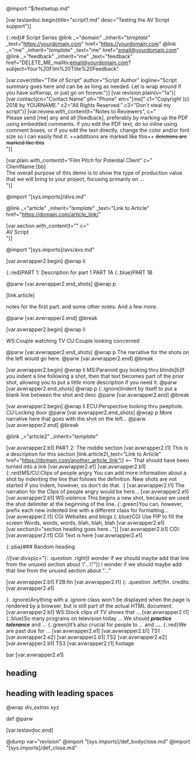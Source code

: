 @import "$/testsetup.md"

[var.testavdoc.begin(title="script1.md" desc="Testing the AV Script support")]

{:.red}# Script Series
@link _="domain" _inherit="_template_" _text="https://yourdomain.com" href="https://yourdomain.com"
@link _="me" _inherit="_template_" _text="me" href="email@yourdomain.com"
@link _="feedback" _inherit="me" _text="feedback" href="DELETE_ME_mailto:email@yourdomain.com?subject=Your%20Film%20Title%20Feedback"

[var.cover(title="Title of Script" author="Script Author" logline="Script summary goes here and can be as long as needed. Let is wrap around if you have softwrap, or just go on forever.")]
[var.revision.plain(v="1a")]
[var.contact(cn="Contact Name" ph="Phone" em="[me]" c1="Copyright (c) 2018 by YOURNAME." c2="All Rights Reserved." c3="Don't steal my script")]
[var.review.with_content(t="Notes to Reviewers", c="\
    Please send [me] any and all [feedback], preferably by marking up the PDF using embedded comments. If you edit the PDF text, do so inline using comment boxes, or if you edit the text directly, change the color and/or font size so I can easily find it. ++additions are marked like this++ ~~deletions are marked like this~~\
")]

[var.plain.with_content(t="Film Pitch for Potential Client" c="\
    ClientName:[bb]\
    The overall purpose of this demo is to show the type of production value that we will bring to your project, focusing primarily on ...\
")]

@import "[sys.imports]/divs.md"

@link _="article" _inherit="_template_" _text="Link to Article" href="https://domain.com/article_link/"

[var.section.with_content(t="" c="\
    AV Script\
")]

@import "[sys.imports]/avs/avs.md"

[var.avwrapper2.begin]
@wrap li

{:.red}PART 1: Description for part 1
PART 1A
{:.blue}PART 1B

@parw
[var.avwrapper2.end_shots]
@wrap p

[link.article]

notes for the first part.
and some other notes.
And a few more.

@parw
[var.avwrapper2.end]
@break

[var.avwrapper2.begin]
@wrap li

WS:Couple watching TV
CU:Couple looking concerned

@parw
[var.avwrapper2.end_shots]
@wrap p
The narrative for the shots on the left would go here.
@parw
[var.avwrapper2.end]
@break

[var.avwrapper2.begin]
@wrap li
MS:Paranoid guy looking thru blinds[b]If you indent a line following a shot, then that text becomes part of the prior shot, allowing you to put a little more description if you need it.
@parw
[var.avwrapper2.end_shots]
@wrap p
{:.ignore}Indent by itself to put a blank line between the shot and desc
@parw
[var.avwrapper2.end]
@break

[var.avwrapper2.begin]
@wrap li
ECU:Perspective looking thru peephole.
CU:Locking door
@parw
[var.avwrapper2.end_shots]
@wrap p
More narrative here that goes with the shot on the left...
@parw
[var.avwrapper2.end]
@break




@link _="article2" _inherit="_template_"

[var.avwrapper2.b1]
PART 2: The middle section
[var.avwrapper2.t1]
This is a description for this section
[link.article2(_text="Link to Article" href="https://domain.com/another_article_link")] <-- That should have been turned into a link
[var.avwrapper2.e1]
[var.avwrapper2.b1]
{:.red}MS/CU:Clips of people angry
    You can add more information about a shot by indenting the line that follows the definition. New shots are not started if you indent, however, so don't do that. :)
[var.avwrapper2.t1]
The narration for the Clips of people angry would be here...
[var.avwrapper2.e1]
[var.avwrapper2.b1]
WS:violence
This begins a new shot, because we used the shot delimiter at the beginning of the line.
{:.green}You can, however, prefix each new indented line with a different class for formatting...
[var.avwrapper2.t1]
CGI Websites and blogs
{:.blue}CGI Use PIP to fill the screen
Words, words, words, blah, blah, blah
[var.avwrapper2.e1]
[var.section(t="section heading goes here...")]
[var.avwrapper2.b1]
CGI:
[var.avwrapper2.t1]
CGI Text is here
[var.avwrapper2.e1]

{:.pba}### Random heading
<div class="extras">
<p class="question right">
//[var.divxp(c="{: .question .right}I wonder if we should maybe add that line from the unused section about \"...\"")]
I wonder if we should maybe add that line from the unused section about "..."
</p></div>
[var.avwrapper2.b1]
F2B:fin
[var.avwrapper2.t1]
{: .question .left}fin. credits.
[var.avwrapper2.e1]

{: .ignore}Anything with a .ignore class won't be displayed when the page is rendered by a browser, but is still part of the actual HTML document.
[var.avwrapper2.b1]
WS:Stock clips of TV shows that ...
[var.avwrapper2.t1]
{:.blue}So many programs on television today ...
We should ***practice tolerance*** and ...
{:.green}It’s also crucial for people to *...* and **...**.
{:.red}We are past due for ...
[var.avwrapper2.e1]
[var.avwrapper2.b1]
TS1
[var.avwrapper2.e2]
[var.avwrapper2.b1]
TS2
[var.avwrapper2.e2]
[var.avwrapper2.b1]
TS3 
[var.avwrapper2.t1]
footage

bar
[var.avwrapper2.e1]

## heading

##    heading with leading spaces

@wrap _div_extras_
xyz

def
@parw

[var.testavdoc.end]

@dump var="revision"
@import "[sys.imports]/def_bodyclose.md"
@import "[sys.imports]/def_close.md"
